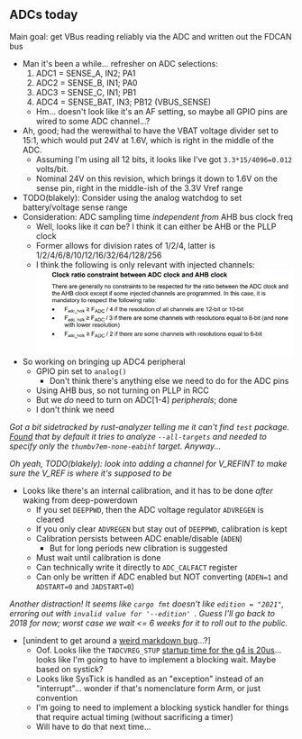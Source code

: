 ## ADCs today

Main goal: get VBus reading reliably via the ADC and written out the FDCAN bus

- Man it's been a while... refresher on ADC selections:
  1) ADC1 = SENSE_A, IN2; PA1
  1) ADC2 = SENSE_B, IN1; PA0
  1) ADC3 = SENSE_C, IN1; PB1
  1) ADC4 = SENSE_BAT, IN3; PB12  (VBUS_SENSE)
  - Hm... doesn't look like it's an AF setting, so maybe all GPIO pins are wired to some ADC channel...?
- Ah, good; had the werewithal to have the VBAT voltage divider set to 15:1, which would put 24V at 1.6V, which is right in the middle of the ADC.
  - Assuming I'm using all 12 bits, it looks like I've got `3.3*15/4096=0.012` volts/bit.
  - Nominal 24V on this revision, which brings it down to 1.6V on the sense pin, right in the middle-ish of the 3.3V Vref range
- TODO(blakely): Consider using the analog watchdog to set battery/voltage sense range
- Consideration: ADC sampling time _independent from_ AHB bus clock freq
  - Well, looks like it _can_ be? I think it can either be AHB or the PLLP clock
  - Former allows for division rates of 1/2/4, latter is 1/2/4/6/8/10/12/16/32/64/128/256
  - I think the following is only relevant with injected channels:
    ![](images/2021-07-28-19-26-45.png)
- So working on bringing up ADC4 peripheral
  - GPIO pin set to `analog()`
    - Don't think there's anything else we need to do for the ADC pins
  - Using AHB bus, so not turning on PLLP in RCC
  - But we _do_ need to turn on ADC[1-4] _peripherals_; done
  - I don't think we need

_Got a bit sidetracked by rust-analyzer telling me it can't find `test` package. [Found](https://github.com/rust-analyzer/rust-analyzer/issues/3801) that by default it tries to analyze `--all-targets` and needed to specify only the `thumbv7em-none-eabihf` target. Anyway..._

_Oh yeah, TODO(blakely): look into adding a channel for V_REFINT to make sure the V_REF is where it's supposed to be_

  - Looks like there's an internal calibration, and it has to be done _after_ waking from deep-powerdown
    - If you set `DEEPPWD`, then the ADC voltage regulator `ADVREGEN` is cleared
    - If you only clear `ADVREGEN` but stay out of `DEEPPWD`, calibration is kept
    - Calibration persists between ADC enable/disable (`ADEN`)
      - But for long periods new clibration is suggested
    - Must wait until calibration is done
    - Can technically write it directly to `ADC_CALFACT` register
    - Can only be written if ADC enabled but NOT converting (`ADEN=1` and `ADSTART=0` and `JADSTART=0`)

_Another distraction! It seems like `cargo fmt` doesn't like `edition = "2021"`, erroring out with `invalid value for '--edition' `. Guess I'll go back to 2018 for now; worst case we wait <= 6 weeks for it to roll out to the public._

  - [unindent to get around a [weird markdown bug](images/2021-07-29-00-01-32.png)...?]
    - Oof. Looks like the `TADCVREG_STUP` [startup time for the g4 is 20us](images/2021-07-29-00-03-27.png)... looks like I'm going to have to implement a blocking wait. Maybe based on systick?
    - Looks like SysTick is handled as an "exception" instead of an "interrupt"... wonder if that's nomenclature form Arm, or just convention
    - I'm going to need to implement a blocking systick handler for things that require actual timing (without sacrificing a timer)
    - Will have to do that next time...
